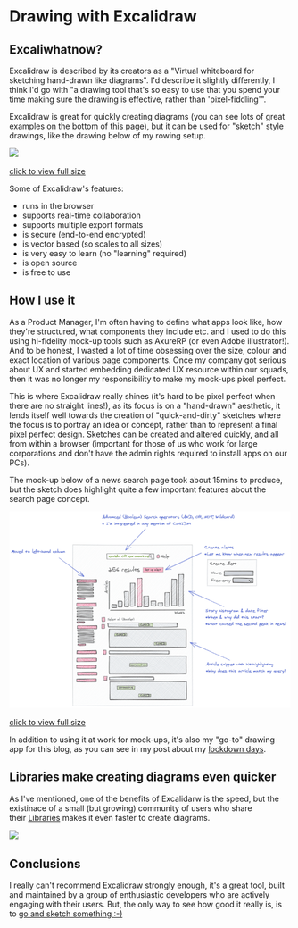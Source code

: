 # Drawing with Excalidraw
## Excaliwhatnow?
Excalidraw is described by its creators as a "Virtual whiteboard for sketching hand-drawn like diagrams". I'd describe it slightly differently, I think I'd go with "a drawing tool that's so easy to use that you spend your time making sure the drawing is effective, rather than 'pixel-fiddling'".

Excalidraw is great for quickly creating diagrams (you can see lots of great examples on the bottom of [this page](https://blog.excalidraw.com/one-year-of-excalidraw/)), but it can be used for "sketch" style drawings, like the drawing below of my rowing setup.

![](https://onlyrss.org/images/drawing-with-excalidraw-1.png)

[click to view full size](https://onlyrss.org/images/drawing-with-excalidraw-1.svg)

Some of Excalidraw's features:

-   runs in the browser
-   supports real-time collaboration
-   supports multiple export formats
-   is secure (end-to-end encrypted)
-   is vector based (so scales to all sizes)
-   is very easy to learn (no "learning" required)
-   is open source
-   is free to use

## How I use it
As a Product Manager, I'm often having to define what apps look like, how they're structured, what components they include etc. and I used to do this using hi-fidelity mock-up tools such as AxureRP (or even Adobe illustrator!). And to be honest, I wasted a lot of time obsessing over the size, colour and exact location of various page components. Once my company got serious about UX and started embedding dedicated UX resource within our squads, then it was no longer my responsibility to make my mock-ups pixel perfect.

This is where Excalidraw really shines (it's hard to be pixel perfect when there are no straight lines!), as its focus is on a "hand-drawn" aesthetic, it lends itself well towards the creation of "quick-and-dirty" sketches where the focus is to portray an idea or concept, rather than to represent a final pixel perfect design. Sketches can be created and altered quickly, and all from within a browser (important for those of us who work for large corporations and don't have the admin rights required to install apps on our PCs).

The mock-up below of a news search page took about 15mins to produce, but the sketch does highlight quite a few important features about the search page concept.

![](images/drawing-with-excalidraw-2.png)

[click to view full size](images/drawing-with-excalidraw-2.svg)

In addition to using it at work for mock-ups, it's also my "go-to" drawing app for this blog, as you can see in my post about my [lockdown days](https://onlyrss.org/anatomy-of-a-lockdown-day.html).

## Libraries make creating diagrams even quicker
As I've mentioned, one of the benefits of Excalidarw is the speed, but the existinace of a small (but growing) community of users who share their [Libraries](https://libraries.excalidraw.com/) makes it even faster to create diagrams.

![](https://onlyrss.org/images/drawing-with-excalidraw-3.png)

## Conclusions
I really can't recommend Excalidraw strongly enough, it's a great tool, built and maintained by a group of enthusiastic developers who are actively engaging with their users. But, the only way to see how good it really is, is to [go and sketch something :-)](https://excalidraw.com/)